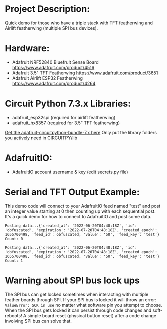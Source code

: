 # Project Description:
Quick demo for those who have a triple stack with TFT featherwing and Airlift featherwing (multiple SPI bus devices).

# Hardware:
- Adafruit NRF52840 Bluefruit Sense Board https://www.adafruit.com/product/4516
- Adafruit 3.5" TFT Featherwing https://www.adafruit.com/product/3651
- Adafruit Airlift ESP32 Featherwing https://www.adafruit.com/product/4264

# Circuit Python 7.3.x Libraries:
- adafruit_esp32spi (required for airlift featherwing)
- adafruit_hx8357 (required for 3.5" TFT featherwing)

[Get the adafruit-circuitpython-bundle-7.x here](https://circuitpython.org/libraries)
Only put the library folders you actively need in CIRCUITPY/lib

# AdafruitIO:
- AdafruitIO account username & key (edit secrets.py file)


# Serial and TFT Output Example:

This demo code will connect to your AdafruitIO feed named "test" and post an integer value starting at 0 then counting up with each sequential post. 
It's a quick demo for how to connect to AdafruitIO and post some data.
```
Posting data...{'created_at': '2022-06-20T04:48:18Z', 'id': 'obfuscated', 'expiration': '2022-07-20T04:48:18Z', 'created_epoch': 1655700498, 'feed_id': obfuscated, 'value': '50', 'feed_key': 'test'}
Count: 0

Posting data...{'created_at': '2022-06-20T04:48:18Z', 'id': 'obfuscated', 'expiration': '2022-07-20T04:48:18Z', 'created_epoch': 1655700498, 'feed_id': obfuscated, 'value': '50', 'feed_key': 'test'}
Count: 1
```
# Warning about SPI bus lock ups
The SPI bus can get locked sometimes when interacting with multiple feather boards through SPI.
If your SPI bus is locked it will throw an error: `ValueError: SCK in use` no matter what software pin you attempt to choose.
When the SPI bus gets locked it can persist through code changes and soft-reboots!
A simple board reset (physical button reset) after a code change involving SPI bus can solve that. 
